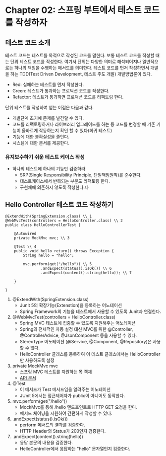 # Chapter 02: 스프링 부트에서 테스트 코드를 작성하자

## 테스트 코드 소개
테스트 코드는 테스트를 목적으로 작성된 코드를 말한다. 보통 테스트 코드를 작성할 때는 단위 테스트 코드를 작성한다.
여기서 단위는 다양한 의미로 해석되어지나 일반적으로는 하나의 책임을 수행하는 메서드를 의미한다.
테스트 코드를 먼저 작성하면서 개발을 하는 TDD(Test Driven Development, 테스트 주도 개발) 개발방법론이 있다.
* Red: 실패하는 테스트를 먼저 작성한다.
* Green: 테스트가 통과하는 프로덕션 코드를 작성한다.
* Refactor: 테스트가 통과하면 프로덕션 코드를 리팩토링 한다.

단위 테스트를 작성하여 얻는 이점은 다음과 같다.
* 개발단계 초기에 문제를 발견할 수 있다.
* 코드를 리팩토링하거나 라이브러리 업그레이드를 하는 등 코드를 변경할 때 기존 기능이 올바르게 작동하는지 확인 할 수 있다(회귀 테스트)
* 기능에 대한 불확실성을 줄인다.
* 시스템에 대한 문서를 제공한다.

### 유지보수하기 쉬운 테스트 케이스 작성
* 하나의 테스트에 하나의 기능만 검증하라
  * SRP(Single Responsibility Principle, 단일책임원칙)를 준수한다.
  * 테스트케이스에서 반복되는 부분도 리팩토링 한다.
  * 구현체에 의존하지 않도록 작성한다.다

## Hello Controller 테스트 코드 작성하기
```
@ExtendWith(SpringExtension.class) \\ 1
@WebMvcTest(controllers = HelloController.class) \\ 2
public class HelloControllerTest {

    @Autowired
    private MockMvc mvc; \\ 3

    @Test \\ 4
    public void hello_return() throws Exception {
        String hello = "hello";

        mvc.perform(get("/hello")) \\ 5
                .andExpect(status().isOk()) \\ 6
                .andExpect(content().string(hello)); \\ 7

    }

}

```
1. @ExtendWith(SpringExtension.class)
    * Junit 5의 확장기능(Extenstion)을 등록하는 어노테이션
    * Spring Framework의 기능을 테스트에서 사용할 수 있도록 Junit과 연결한다.
2. @WebMvcTest(controllers = HelloController.class)
    * Spring MVC 테스트에 집중할 수 있도록 지원해주는 어노테이션
    * Spring의 전체적인 자동 설정 대신 MVC를 위한 @Controller, @ControllerAdvice, @JsonComponent 등을 사용할 수 있다.
    * StereoType 어노테이션 (@Service, @Component, @Repository)은 사용할 수 없다.
    * HelloController 클래스를 등록하여 이 테스트 클래스에서는 HelloController만 사용하도록 설정
3. private MockMvc mvc
    * 스프링 MVC 테스트를 지원하는 목 객체
    * [API 문서](https://docs.spring.io/spring-framework/docs/current/javadoc-api/org/springframework/test/web/servlet/MockMvc.html)
4. @Test
    * 이 메서드가 Test 메서드임을 알려주는 어노테이션
    * JUnit 5에서는 접근제어자가 public이 아니어도 동작한다.
5. mvc.perform(get("/hello"))
    * MockMvc를 통해 /hello 엔드포인트로 HTTP GET 요청을 한다.
    * 메서드 체이닝을 지원하여 간편하게 작성할 수 있다.
6. .andExpect(status().isOk())
    * perform 메서드의 결과를 검증한다.
    * HTTP Header의 Status가 200인지 검증한다.
7. .andExpect(content().string(hello))
    * 응답 본문의 내용을 검증한다.
    * HelloController에서 응답하는 "hello" 문자열인지 검증한다.

